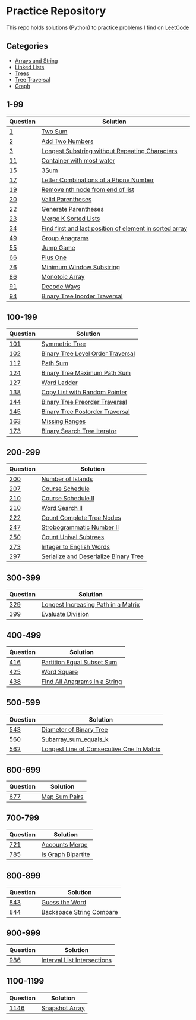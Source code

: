 # Practice Repository
This repo holds solutions (Python) to practice problems I find on [LeetCode](https://leetcode.com/)

## Categories
* [Arrays and String](arrays_and_strings)
* [Linked Lists](linked_lists)
* [Trees](trees)
* [Tree Traversal](trees/traversal)
* [Graph](graph)

## 1-99
Question | Solution
--- | ---
[1](https://leetcode.com/problems/two-sum/) | [Two Sum](arrays_and_strings/two_sum.py)
[2](https://leetcode.com/problems/add-two-numbers/) | [Add Two Numbers](linked_lists/add_two_numbers.py)
[3](https://leetcode.com/problems/longest-substring-without-repeating-characters/) | [Longest Substring without Repeating Characters](arrays_and_strings/longest_substring_without_repeating_characters.py)
[11](https://leetcode.com/problems/container-with-most-water/) | [Container with most water](arrays_and_strings/container_with_most_water.py)
[15](https://leetcode.com/problems/3sum/) | [3Sum](arrays_and_strings/3sum.py)
[17](https://leetcode.com/problems/letter-combinations-of-a-phone-number/) | [Letter Combinations of a Phone Number](arrays_and_strings/letter_combinations_of_a_phone_number.py)
[19](https://leetcode.com/problems/remove-nth-node-from-end-of-list/) | [Remove nth node from end of list](linked_lists/remove_nth_node_from_end_of_list.py)
[20](https://leetcode.com/problems/valid-parentheses/) | [Valid Parentheses](arrays_and_strings/valid_parentheses.py)
[22](https://leetcode.com/problems/generate-parentheses/) | [Generate Parentheses](arrays_and_strings/generate_parenthesis.py)
[23](https://leetcode.com/problems/merge-k-sorted-lists/) | [Merge K Sorted Lists](linked_lists/merge_k_sorted_lists.py)
[34](https://leetcode.com/problems/find-first-and-last-position-of-element-in-sorted-array/) | [Find first and last position of element in sorted array](arrays_and_strings/find_first_and_last_position_of_element_in_sorted_array.py)
[49](https://leetcode.com/problems/group-anagrams/) | [Group Anagrams](arrays_and_strings/group_anagrams.py)
[55](https://leetcode.com/problems/jump-game/) | [Jump Game](arrays_and_strings/jump_game.py)
[66](https://leetcode.com/problems/plus-one/) | [Plus One](arrays_and_strings/plus_one.py)
[76](https://leetcode.com/problems/minimum-window-substring/) | [Minimum Window Substring](arrays_and_strings/minimum_window_substring.py)
[86](https://leetcode.com/problems/monotonic-array/) | [Monotoic Array](arrays_and_strings/monotonic_array.py)
[91](https://leetcode.com/problems/decode-ways/) | [Decode Ways](arrays_and_strings/decode_ways.py)
[94](https://leetcode.com/problems/binary-tree-inorder-traversal/) | [Binary Tree Inorder Traversal](trees/traversal/inorder.py)

## 100-199
Question | Solution
--- | ---
[101](https://leetcode.com/problems/symmetric-tree/) | [Symmetric Tree](trees/symmetric_tree.py)
[102](https://leetcode.com/problems/binary-tree-level-order-traversal/) | [Binary Tree Level Order Traversal](trees/traversal/levelorder.py)
[112](https://leetcode.com/problems/path-sum/) | [Path Sum](trees/pathsum.py)
[124](https://leetcode.com/problems/binary-tree-maximum-path-sum/) | [Binary Tree Maximum Path Sum](trees/binary_tree_maximum_path_sum.py)
[127](https://leetcode.com/problems/word-ladder/) | [Word Ladder](graph/word_ladder.py)
[138](https://leetcode.com/problems/copy-list-with-random-pointer/) | [Copy List with Random Pointer](linked_lists/copy_list_with_random_pointer.py)
[144](https://leetcode.com/problems/binary-tree-preorder-traversal/) | [Binary Tree Preorder Traversal](trees/traversal/preorder.py)
[145](https://leetcode.com/problems/binary-tree-postorder-traversal/) | [Binary Tree Postorder Traversal](trees/traversal/postorder.py)
[163](https://leetcode.com/problems/missing-ranges/) | [Missing Ranges](arrays_and_strings/missing_ranges.py)
[173](https://leetcode.com/problems/binary-search-tree-iterator/) | [Binary Search Tree Iterator](trees/bst_iterator.py)

## 200-299
Question | Solution
--- | ---
[200](https://leetcode.com/problems/number-of-islands/) | [Number of Islands](arrays_and_strings/number_of_islands.py)
[207](https://leetcode.com/problems/course-schedule/) | [Course Schedule](graph/course_schedule.py)
[210](https://leetcode.com/problems/course-schedule-ii/) | [Course Schedule II](graph/course_scheule_ii.py)
[210](https://leetcode.com/problems/word-search-ii/) | [Word Search II](graph/word_search_ii.py)
[222](https://leetcode.com/problems/count-complete-tree-nodes/) | [Count Complete Tree Nodes](trees/count_complete_tree_nodes.py)
[247](https://leetcode.com/problems/strobogrammatic-number-ii/) | [Strobogrammatic Number II](arrays_and_strings/strobogrammatic_number_ii.py)
[250](https://leetcode.com/problems/count-unival-subtrees/) | [Count Unival Subtrees](trees/count_unival_trees.py)
[273](https://leetcode.com/problems/integer-to-english-words/) | [Integer to English Words](arrays_and_strings/integer_to_english_words.py)
[297](https://leetcode.com/problems/serialize-and-deserialize-binary-tree/) | [Serialize and Deserialize Binary Tree](trees/serialize_deserialize.py)

## 300-399
Question | Solution
--- | ---
[329](https://leetcode.com/problems/longest-increasing-path-in-a-matrix/) | [Longest Increasing Path in a Matrix](graph/longest_increasing_path_in_a_matrix.py)
[399](https://leetcode.com/problems/evaluate-division/) | [Evaluate Division](graph/evaluate_division.py)

## 400-499
Question | Solution
--- | ---
[416](https://leetcode.com/problems/partition-equal-subset-sum/) | [Partition Equal Subset Sum](arrays_and_strings/partition_equal_subset_sum.py)
[425](https://leetcode.com/problems/word-squares/) | [Word Square](arrays_and_strings/word_squares.py)
[438](https://leetcode.com/problems/find-all-anagrams-in-a-string/) | [Find All Anagrams in a String](arrays_and_strings/find_all_anagrams_in_string.py)

## 500-599
Question | Solution
--- | ---
[543](https://leetcode.com/problems/diameter-of-binary-tree/) | [Diameter of Binary Tree](trees/diameter_binary_tree.py)
[560](https://leetcode.com/problems/subarray-sum-equals-k/) | [Subarray_sum_equals_k](arrays_and_strings/subarray_sum_equals_k.py)
[562](https://leetcode.com/problems/longest-line-of-consecutive-one-in-matrix/) | [Longest Line of Consecutive One In Matrix](graph/longest_line_of_consecutive_one_in_matrix.py)

## 600-699
Question | Solution
--- | ---
[677](https://leetcode.com/problems/map-sum-pairs/) | [Map Sum Pairs](trees/map_sum_pairs.py)

## 700-799
Question | Solution
--- | ---
[721](https://leetcode.com/problems/accounts-merge/) | [Accounts Merge](arrays_and_strings/accounts_merge.py)
[785](https://leetcode.com/problems/is-graph-bipartite/) | [Is Graph Bipartite](arrays_and_strings/bipartite.py)

## 800-899
Question | Solution
--- | ---
[843](https://leetcode.com/problems/guess-the-word/) | [Guess the Word](arrays_and_strings/guess_the_word.py)
[844](https://leetcode.com/problems/backspace-string-compare/) | [Backspace String Compare](arrays_and_strings/backspace_string_compare.py)

## 900-999
Question | Solution
--- | ---
[986](https://leetcode.com/problems/interval-list-intersections/) | [Interval List Intersections](arrays_and_strings/interval_list_intersections.py)

## 1100-1199
Question | Solution
--- | ---
[1146](https://leetcode.com/problems/snapshot-array/) | [Snapshot Array](arrays_and_strings/snapshot_array.py)
